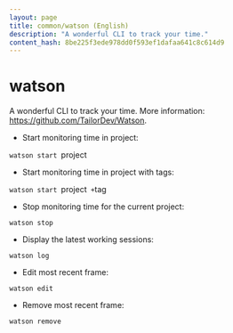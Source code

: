 ```yaml
---
layout: page
title: common/watson (English)
description: "A wonderful CLI to track your time."
content_hash: 8be225f3ede978dd0f593ef1dafaa641c8c614d9
---
```

# watson

A wonderful CLI to track your time.
More information: <https://github.com/TailorDev/Watson>.

- Start monitoring time in project:

`watson start `<span class="tldr-var badge badge-pill bg-dark-lm bg-white-dm text-white-lm text-dark-dm font-weight-bold">project</span>

- Start monitoring time in project with tags:

`watson start `<span class="tldr-var badge badge-pill bg-dark-lm bg-white-dm text-white-lm text-dark-dm font-weight-bold">project</span>` +`<span class="tldr-var badge badge-pill bg-dark-lm bg-white-dm text-white-lm text-dark-dm font-weight-bold">tag</span>

- Stop monitoring time for the current project:

`watson stop`

- Display the latest working sessions:

`watson log`

- Edit most recent frame:

`watson edit`

- Remove most recent frame:

`watson remove`
